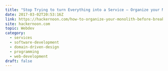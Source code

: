 ```yaml
---
title: "Stop Trying to turn Everything into a Service — Organize your Monolith First"
date: 2017-03-02T20:53:16Z
link: https://hackernoon.com/how-to-organize-your-monolith-before-breaking-it-into-services-69cbdb9248b0?source=rss----3a8144eabfe3---4&utm_medium=RSS&utm_source=hune
site: hackernoon.com
topic: Webdev
category:
  - services
  - software-development
  - domain-driven-design
  - programming
  - web-development
draft: false
---
```

